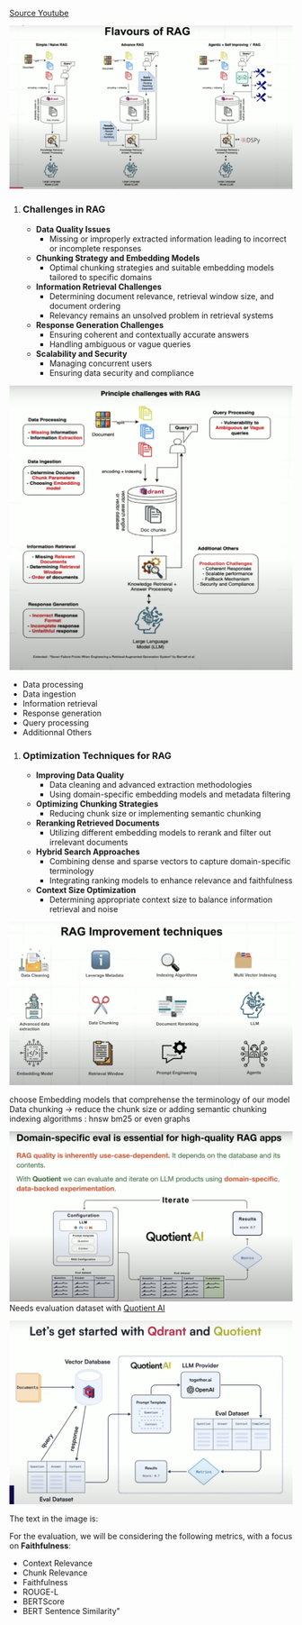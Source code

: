 [Source Youtube](https://youtu.be/DId2KP8Ykz4?si=xuQ9Gr8-unz0mVZh)

![Flavours of Rag](./img/image34.png)




1. ### **Challenges in RAG**
   - **Data Quality Issues**
     - Missing or improperly extracted information leading to incorrect or incomplete responses
   - **Chunking Strategy and Embedding Models**
     - Optimal chunking strategies and suitable embedding models tailored to specific domains
   - **Information Retrieval Challenges**
     - Determining document relevance, retrieval window size, and document ordering
     - Relevancy remains an unsolved problem in retrieval systems
   - **Response Generation Challenges**
     - Ensuring coherent and contextually accurate answers
     - Handling ambiguous or vague queries
   - **Scalability and Security**
     - Managing concurrent users
     - Ensuring data security and compliance

![Challenge of Rag](./img/image35.png)

- Data processing
- Data ingestion
- Information retrieval
- Response generation
- Query processing
- Additionnal Others

1. ### **Optimization Techniques for RAG**
   - **Improving Data Quality**
     - Data cleaning and advanced extraction methodologies
     - Using domain-specific embedding models and metadata filtering
   - **Optimizing Chunking Strategies**
     - Reducing chunk size or implementing semantic chunking
   - **Reranking Retrieved Documents**
     - Utilizing different embedding models to rerank and filter out irrelevant documents
   - **Hybrid Search Approaches**
     - Combining dense and sparse vectors to capture domain-specific terminology
     - Integrating ranking models to enhance relevance and faithfulness
   - **Context Size Optimization**
     - Determining appropriate context size to balance information retrieval and noise


![RAG improvment technics](./img/image36.png)

choose Embedding models that comprehense the terminology of our model
Data chunking -> reduce the chunk size or adding semantic chunking
indexing algorithms : hnsw bm25 or even graphs


![Domain Specific eval](./img/image37.png)
Needs evaluation dataset with [Quotient AI](https://www.quotientai.co/post/building-high-quality-rag-applications-with-qdrant-and-quotient) 

![Quotient & Quadrant](./img/image38.png)

The text in the image is:

For the evaluation, we will be considering the following metrics, with a focus on **Faithfulness**:
- Context Relevance
- Chunk Relevance
- Faithfulness
- ROUGE-L
- BERTScore
- BERT Sentence Similarity"